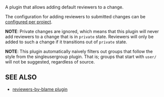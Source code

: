 A plugin that allows adding default reviewers to a change.

The configuration for adding reviewers to submitted changes can be
[configured per project](config.md).

__NOTE__:
Private changes are ignored, which means that this plugin will never add reviewers
to a change that is in `private` state. Reviewers will only be added to such a
change if it transitions out of `private` state.

__NOTE__:
This plugin automatically naively filters out groups that follow the style from
the singleusergroup plugin.
That is; groups that start with `user/` will not be suggested, regardless of source.

SEE ALSO
--------

* [reviewers-by-blame plugin](https://gerrit-review.googlesource.com/#/admin/projects/plugins/reviewers-by-blame)
